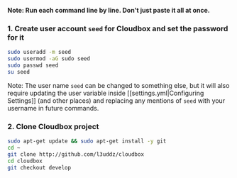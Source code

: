 **Note: Run each command line by line. Don't just paste it all at once.**

###  1. Create user account `seed` for Cloudbox and set the password for it ### 
```bash
sudo useradd -m seed
sudo usermod -aG sudo seed
sudo passwd seed
su seed
```

Note: The user name `seed` can be changed to something else, but it will also require updating the user variable inside [[settings.yml|Configuring Settings]] (and other places) and replacing any mentions of `seed` with your username in future commands.


### 2. Clone Cloudbox project ### 

```bash
sudo apt-get update && sudo apt-get install -y git
cd ~
git clone http://github.com/l3uddz/cloudbox
cd cloudbox
git checkout develop
```